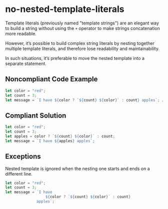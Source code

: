 # no-nested-template-literals

Template literals (previously named "template strings") are an elegant way to build a string without using the `+` operator to make strings concatenation more readable.

However, it’s possible to build complex string literals by nesting together multiple template literals, and therefore lose readability and maintainability.

In such situations, it’s preferable to move the nested template into a separate statement.

## Noncompliant Code Example

```javascript
let color = "red";
let count = 3;
let message = `I have ${color ? `${count} ${color}` : count} apples`; // Noncompliant; nested template strings not easy to read
```

## Compliant Solution

```javascript
let color = "red";
let count = 3;
let apples = color ? `${count} ${color}` : count;
let message = `I have ${apples} apples`;
```

## Exceptions

Nested template is ignored when the nesting one starts and ends on a different line.

```javascript
let color = "red";
let count = 3;
let message = `I have 
                  ${color ? `${count} ${color}` : count} 
              apples`;
```

